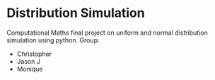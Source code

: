 # Distribution Simulation

Computational Maths final project on uniform and normal distribution simulation using python.
Group:
- Christopher
- Jason J
- Monique
